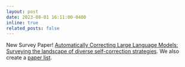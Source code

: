 ```yaml
---
layout: post
date: 2023-08-01 16:11:00-0400
inline: true
related_posts: false
---
```


New Survey Paper! <a href="https://arxiv.org/abs/2308.03188">Automatically Correcting Large Language Models: Surveying the landscape of diverse self-correction strategies</a>. We also create a <a href="https://github.com/teacherpeterpan/self-correction-llm-papers">paper list</a>.
